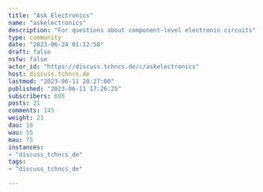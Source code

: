 ```yaml
---
title: "Ask Electronics" 
name: "askelectronics"
description: "For questions about component-level electronic circuits"
type: community
date: "2023-06-24 01:12:58"
draft: false
nsfw: false
actor_id: "https://discuss.tchncs.de/c/askelectronics"
host: discuss.tchncs.de
lastmod: "2023-06-11 20:27:00"
published: "2023-06-11 17:26:25"
subscribers: 695
posts: 21
comments: 145
weight: 21
dau: 16
wau: 55
mau: 75
instances:
- "discuss_tchncs_de"
tags: 
- "discuss_tchncs_de"

---
```

